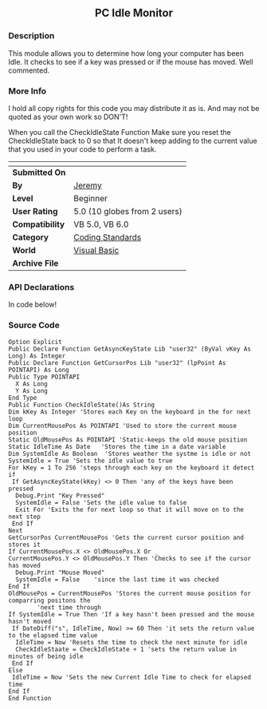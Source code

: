 ﻿<div align="center">

## PC Idle Monitor


</div>

### Description

This module allows you to determine how long your computer has been Idle. It checks to see if a key was pressed or if the mouse has moved. Well commented.
 
### More Info
 
I hold all copy rights for this code you may distribute it as is. And may not be quoted as your own work so DON'T!

When you call the CheckIdleState Function Make sure you reset the CheckIdleState back to 0 so that It doesn't keep adding to the current value that you used in your code to perform a task.


<span>             |<span>
---                |---
**Submitted On**   |
**By**             |[Jeremy](https://github.com/Planet-Source-Code/PSCIndex/blob/master/ByAuthor/jeremy.md)
**Level**          |Beginner
**User Rating**    |5.0 (10 globes from 2 users)
**Compatibility**  |VB 5\.0, VB 6\.0
**Category**       |[Coding Standards](https://github.com/Planet-Source-Code/PSCIndex/blob/master/ByCategory/coding-standards__1-43.md)
**World**          |[Visual Basic](https://github.com/Planet-Source-Code/PSCIndex/blob/master/ByWorld/visual-basic.md)
**Archive File**   |[](https://github.com/Planet-Source-Code/jeremy-pc-idle-monitor__1-23381/archive/master.zip)

### API Declarations

In code below!


### Source Code

```
Option Explicit
Public Declare Function GetAsyncKeyState Lib "user32" (ByVal vKey As Long) As Integer
Public Declare Function GetCursorPos Lib "user32" (lpPoint As POINTAPI) As Long
Public Type POINTAPI
  X As Long
  Y As Long
End Type
Public Function CheckIdleState()As String
Dim kKey As Integer 'Stores each Key on the keyboard in the for next loop
Dim CurrentMousePos As POINTAPI 'Used to store the current mouse position
Static OldMousePos As POINTAPI 'Static-keeps the old mouse position
Static IdleTime As Date   'Stores the time in a date variable
Dim SystemIdle As Boolean  'Stores weather the systme is idle or not
SystemIdle = True 'Sets the idle value to true
For kKey = 1 To 256 'steps through each key on the keyboard it detect if
 If GetAsyncKeyState(kKey) <> 0 Then 'any of the keys have been pressed
  Debug.Print "Key Pressed"
  SystemIdle = False 'Sets the idle value to false
  Exit For 'Exits the for next loop so that it will move on to the next step
 End If
Next
GetCursorPos CurrentMousePos 'Gets the current cursor position and stores it
If CurrentMousePos.X <> OldMousePos.X Or _
CurrentMousePos.Y <> OldMousePos.Y Then 'Checks to see if the cursor has moved
  Debug.Print "Mouse Moved"
  SystemIdle = False    'since the last time it was checked
End If
OldMousePos = CurrentMousePos 'Stores the current mouse position for comparring positons the
        'next time through
If SystemIdle = True Then 'If a key hasn't been pressed and the mouse hasn't moved
 If DateDiff("s", IdleTime, Now) >= 60 Then 'it sets the return value to the elapsed time value
  IdleTime = Now 'Resets the time to check the next minute for idle
  CheckIdleStaate = CheckIdleState + 1 'sets the return value in minutes of being idle
 End If
Else
 IdleTime = Now 'Sets the new Current Idle Time to check for elapsed time
End If
End Function
```

